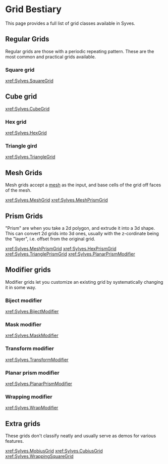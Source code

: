 # Grid Bestiary

This page provides a full list of grid classes available in Syves.

## Regular Grids

Regular grids are those with a periodic repeating pattern. These are the most common and practical grids available.

### Square grid

<xref:Sylves.SquareGrid>

## Cube grid

<xref:Sylves.CubeGrid>

### Hex grid

<xref:Sylves.HexGrid>

### Triangle gird

<xref:Sylves.TriangleGrid>

## Mesh Grids

Mesh grids accept a [mesh](xref:Sylves.MeshData) as the input, and base cells of the grid off faces of the mesh.

<xref:Sylves.MeshGrid>
<xref:Sylves.MeshPrismGrid>

## Prism Grids

"Prism" are when you take a 2d polygon, and extrude it into a 3d shape. 
This can convert 2d grids into 3d ones, usually with the z-cordinate being the "layer", i.e. offset
from the original grid.

<xref:Sylves.MeshPrismGrid>
<xref:Sylves.HexPrismGrid>
<xref:Sylves.TrianglePrismGrid>
<xref:Sylves.PlanarPrismModifier>

## Modifier grids

Modifier grids let you customize an existing grid by systematically changing it in some way.

### Biject modifier

<xref:Sylves.BijectModifier>

### Mask modifier

<xref:Sylves.MaskModifier>

### Transform modifier

<xref:Sylves.TransformModifier>

### Planar prism modifier

<xref:Sylves.PlanarPrismModifier>
### Wrapping modifier

<xref:Sylves.WrapModifier>

## Extra grids

These grids don't classify neatly and usually serve as demos for various features.

<xref:Sylves.MobiusGrid>
<xref:Sylves.CubiusGrid>
<xref:Sylves.WrappingSquareGrid>